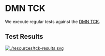 # DMN TCK

We execute regular tests against the [DMN TCK](https://github.com/dmn-tck/tck).

## Test Results

[![./resources/tck-results.svg](./resources/tck-results.svg)](https://github.com/nikku/feelin/actions/workflows/CI.yml?query=branch%3Amain)

